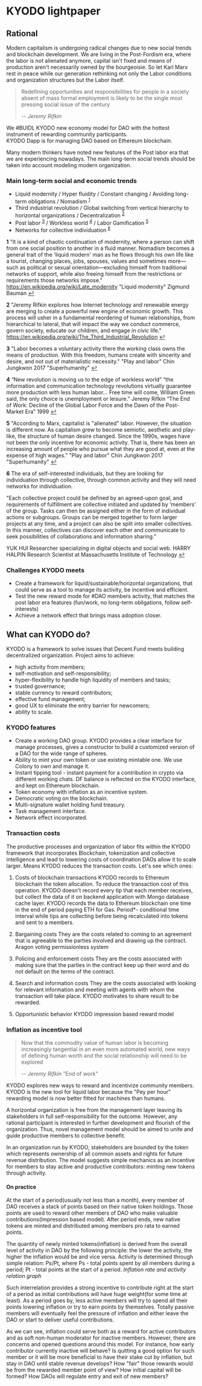 # KYODO lightpaper
## Rational

Modern capitalism is undergoing radical changes due to new social trends and blockchain development. We are living in the Post-Fordism era, where the labor is not alienated anymore, capital isn't fixed and means of production aren't necessarily owned by the bourgeoisie. So let Karl Marx rest in peace while our generation rethinking not only the Labor conditions and organization structures but the Labor itself.

> Redefining opportunities and responsibilities for people in a society absent of mass formal employment is likely to be the single most pressing social issue of the century
>
> -- *Jeremy Rifkin*

We #BUIDL KYODO new economy model for DAO with the hottest instrument of rewarding community participants.   
KYODO Dapp is for managing DAO based on Ethereum blockchain.

Many modern thinkers have noted new features of the Post labor era that we are experiencing nowadays.
The main long-term social trends should be taken into account modeling modern organization. 

### Main long-term social and economic trends
- Liquid modernity / Hyper fluidity / Constant changing / Avoiding long-term obligations / Nomadism <sup id="a1">[1](#f1)</sup>
- Third industrial revolution / Global switching from vertical hierarchy to horizontal organizations / Decentralization <sup id="a2">[2](#f2)</sup>
- Post labor <sup id="a3">[3](#f3)</sup> / Workless world <sup id="a4">[4](#f4)</sup>  / Labor Gamification <sup id="a5">[5](#f5)</sup> 
- Networks for collective individuation  <sup id="a6">[6](#f6)</sup> 

<b id="f1">1</b> 
"It is a kind of chaotic continuation of modernity, where a person can shift from one social position to another in a fluid manner. Nomadism becomes a general trait of the 'liquid modern' man as he flows through his own life like a tourist, changing places, jobs, spouses, values and sometimes more—such as political or sexual orientation—excluding himself from traditional networks of support, while also freeing himself from the restrictions or requirements those networks impose."
https://en.wikipedia.org/wiki/Late_modernity 
"Liquid modernity" Zigmund Bauman [↩](#a1)

<b id="f2">2</b> 
"Jeremy Rifkin explores how Internet technology and renewable energy are merging to create a powerful new engine of economic growth. This process will usher in a fundamental reordering of human relationships, from hierarchical to lateral, that will impact the way we conduct commerce, govern society, educate our children, and engage in civic life."
https://en.wikipedia.org/wiki/The_Third_Industrial_Revolution [↩](#a2)

<b id="f3">3</b> 
"Labor becomes a voluntary activity there the working class owns the means of production. With this freedom, humans create with sincerity and desire, and not out of materialistic necessity."
"Play and labor" Chin Jungkwon 2017 "Superhumanity" [↩](#a3)

<b id="f4">4</b> 
“New revolution is moving us to the edge of workless world”
“the information and communication technology revolutions virtually guarantee more production with less human labor… Free time will come, William Green said, the only choice is unemployment or leisure.” 
Jeremy Rifkin “The End of Work: Decline of the Global Labor Force and the Dawn of the Post-Market Era” 1999 [↩](#a4)

<b id="f5">5</b> 
"According to Marx, capitalist is "alienated" labor. However, the situation is different now. As capitalism grew to become semiotic, aesthetic and play-like, the structure of human desire changed. Since the 1990s, wages have not been the only incentive for economic activity. That is, there has been an increasing amount of people who pursue what they are good at, even at the expense of high wages."
"Play and labor" Chin Jungkwon 2017 "Superhumanity" [↩](#a5)

<b id="f6">6</b> 
The era of self-interested individuals, but they are looking for individuation through collective, through common activity and they will need networks for individuation.

"Each collective project could be defined by an agreed-upon goal, and requirements of fulfillment are collective initiated and updated by ‘members’ of the group.
Tasks can then be assigned either in the form of individual actions or subgroups. Groups can be merged together to form larger projects at any time, and a project can also be split into smaller collectives. 
In this manner, collectives can discover each other and communicate to seek possibilities of collaborations and information sharing.” 

YUK HUI Researcher specializing in digital objects and social web.
HARRY HALPIN Research Scientist at Massachusetts Institute of Technology [↩](#a6)


### Challenges KYODO meets

- Create a framework for liquid/sustainable/horizontal organizations, that could serve as a tool to manage its activity, be incentive and efficient. 
- Test the new reward mode for #DAO members activity, that matches the post labor era features (fun/work, no long-term obligations, follow self-interests)
- Achieve a network effect that brings mass adoption closer.


## What can KYODO do?

KYODO is a framework to solve issues that Decent.Fund meets building decentralized organization. 
Project aims to achieve: 
- high activity from members;
- self-motivation and self-responsibility; 
- hyper-flexibility to handle high liquidity of members and tasks; 
- trusted governance;
- stable currency to reward contributors; 
- effective fund management; 
- good UX to eliminate the entry barrier for newcomers; 
- ability to scale.

### KYODO features
* Create a working DAO group. KYODO provides a clear interface for manage processes,  gives a constructor to build a customized version of a DAO for the wide range of spheres.
* Ability to mint your own token or use existing mintable one. We use Colony to own and manage it.
* Instant tipping tool - instant payment for a contribution in crypto via different working chats. DF balance is reflected on the KYODO interface, and kept on Ethereum blockchain.
* Token economy with inflation as an incentive system.
* Democratic voting on the blockchain.
* Multi-signature wallet holding fund treasury. 
* Task management interface.
* Network effect incorporated.


### Transaction costs
The productive processes and organization of labor fits within the KYODO framework that incorporates Blockchain, tokenization and collective intelligence and lead to lowering costs of coordination DAOs allow it to scale larger. Means KYODO reduces the transaction costs. Let's see which ones:

1. Costs of blockchain transactions
KYODO records to Ethereum blockchain the token allocation. To reduce the transaction cost of this operation. KYODO doesn't record every tip that each member receives, but collect the data of it on backend application with Mongo database cache layer. KYODO records the data to Ethereum blockchain one time in the end of period paying ETH for Gas.
Period*- conditional time interval while tips are collecting before being recalculated into tokens and sent to a members.

2. Bargaining costs 
They are the costs related to coming to an agreement that is agreeable to the parties involved and drawing up the contract. 
Aragon voting
permissionless system

3. Policing and enforcement costs
They are the costs associated with making sure that the parties in the contract keep up their word and do not default on the terms of the contract.

4. Search and information costs
They are the costs associated with looking for relevant information and meeting with agents with whom the transaction will take place.
KYODO motivates to share result to be rewarded.

5. Opportunistic behavior
KYODO impression based reward model

### Inflation as incentive tool
> Now that the commodity value of human labor is becoming increasingly tangential in an even more automated world, new ways of defining human worth and the social relationship will need to be explored
>
> -- *Jeremy Rifkin* "End of work"

KYODO explores new ways to reward and incentivize community members. KYODO is the new tool for liquid labor because the 
"Pey per hour" rewarding model is now better fitted for machines than humans. 

A horizontal organization is free from the management layer leaving its stakeholders in full self-responsibility for the outcome. However, any rational participant is interested in further development and flourish of the organization. Thus, novel management model should be aimed to unite and guide productive members to collective benefit.

In an organization run by KYODO, stakeholders are bounded by the token which represents ownership of all common assets and rights for future revenue distribution. The model suggests simple mechanics as an incentive for members to stay active and productive contributors: minting new tokens through activity.

#### On practice
At the start of a period(usually not less than a month), every member of DAO receives a stack of points based on their native token holdings. Those points are used to reward other members of DAO who make valuable contributions(Impression based model). After period ends, new native tokens are minted and distributed among members pro rata to earned points. 

The quantity of newly minted tokens(inflation) is derived from the overall level of activity in DAO by the following principle: the lower the activity, the higher the inflation would be and vice versa. Activity is determined through simple relation:
Ps/Pt, where 
Ps - total points spent by all members during a period;
Pt - total points at the start of a period. 
*Inflation rate and activity relation graph*

Such interrelation provides a strong incentive to contribute right at the start of a period as initial contributions will have huge weight(for some time at least). As a period goes by, less active members will try to spend all their points lowering inflation or try to earn points by themselves. Totally passive members will eventually feel the pressure of inflation and either leave the DAO or start to deliver useful contributions.

As we can see, inflation could serve both as a reward for active contributors and as soft non-human moderator for inactive members. However, there are concerns and opened questions around this model. For instance, how early contributor currently inactive will behave? Is quitting a good option for such member or it will be more beneficial to have their stake cut by inflation, but stay in DAO until stable revenue develops? How "fair" those rewards would be from the rewarded member point of view? How initial capital will be formed? 
How DAOs will regulate entry and exit of new members?
